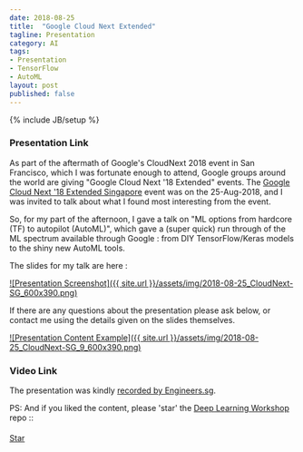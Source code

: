 ```yaml
---
date: 2018-08-25
title:  "Google Cloud Next Extended"
tagline: Presentation
category: AI
tags:
- Presentation
- TensorFlow
- AutoML
layout: post
published: false
---
```

{% include JB/setup %}



### Presentation Link

As part of the aftermath of Google's CloudNext 2018 event in San Francisco, which I was fortunate enough to attend, Google
groups around the world are giving "Google Cloud Next '18 Extended" events.   The 
[Google Cloud Next '18 Extended Singapore](https://www.meetup.com/GCPUGSG/events/251921227/) event was on the 25-Aug-2018,
and I was invited to talk about what I found most interesting from the event.

So, for my part of the afternoon, 
I gave a talk on "ML options from hardcore (TF) to autopilot (AutoML)", 
which gave a (super quick) run through of the ML spectrum available through Google : 
from DIY TensorFlow/Keras models to the shiny new AutoML tools. 

<!--
This Meetup is past : 405 people went

Outline:
  Who am I
  
  Picture of the TF ecosystem (oldish)
    Explain this initially
    
  ML Spectrum (more detail)
    TensorFlow 
      TensorFlow Lite
      TensorFlow.js
      Eager Mode
    td.data APIs
      TPUs
    Keras
    Estimators
    AutoML
    Google Cloud Vision API
    
    
    Google Colab
    Google Deep Learning VM images
    
    
  Two points on the spectrum
  TF/Keras (Demo)
  AutoML (~Demo)

  
Demo (preload in browser)
  Transfer Learning (Keras+SVM) 
  AutoML (photos ?+ sentiment?)

Advertise 
  Deep Learning Developer Module 1 : JumpStart
  TF&DL
  Interns
  
!-->


The slides for my talk are here :

<a href="http://redcatlabs.com/2018-08-25_CloudNext-SG/" target="_blank">
![Presentation Screenshot]({{ site.url }}/assets/img/2018-08-25_CloudNext-SG_600x390.png)
</a>

If there are any questions about the presentation please ask below, 
or contact me using the details given on the slides themselves.

<a href="http://redcatlabs.com/2018-08-25_CloudNext-SG/#/9" target="_blank">
![Presentation Content Example]({{ site.url }}/assets/img/2018-08-25_CloudNext-SG_9_600x390.png)
</a>


### Video Link

The presentation was kindly <a href="https://engineers.sg/video/ml-options-from-hardcore-tf-to-autopilot-automl-google-developer-expert-machine-learning--2857" target="_blank">recorded by Engineers.sg</a>.


PS:  And if you liked the content, please 'star' the <a href="https://github.com/mdda/deep-learning-workshop" target="_blank">Deep Learning Workshop</a> repo ::
<!-- From :: https://buttons.github.io/ -->
<!-- Place this tag where you want the button to render. -->
<span style="position:relative;top:5px;">
<a aria-label="Star mdda/deep-learning-workshop on GitHub" data-count-aria-label="# stargazers on GitHub" data-count-api="/repos/mdda/deep-learning-workshop#stargazers_count" data-count-href="/mdda/deep-learning-workshop/stargazers" data-icon="octicon-star" href="https://github.com/mdda/deep-learning-workshop" class="github-button">Star</a>
<!-- Place this tag right after the last button or just before your close body tag. -->
<script async defer id="github-bjs" src="https://buttons.github.io/buttons.js"></script>
</span>


